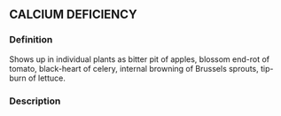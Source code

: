 ## CALCIUM DEFICIENCY
### Definition
Shows up in individual plants as bitter pit of apples, blossom end-rot of tomato, black-heart of celery, internal browning of Brussels sprouts, tip-burn of lettuce.

### Description
